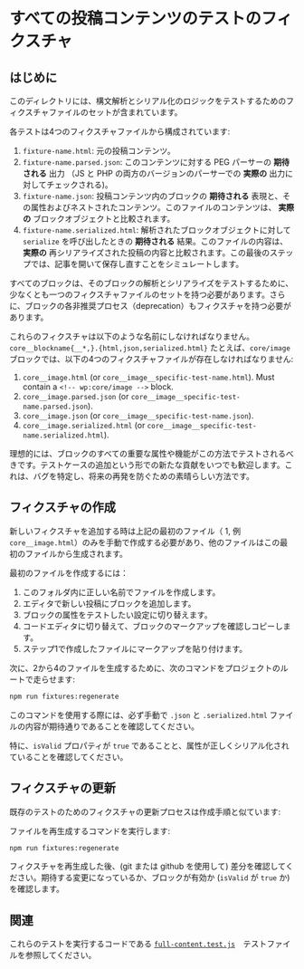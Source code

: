 <!--
# Full post content test fixtures
-->
# すべての投稿コンテンツのテストのフィクスチャ

<!--
## Introduction
-->
## はじめに

<!--
This directory contains sets of fixture files that are used to test the parsing
and serialization logic.
-->
このディレクトリには、構文解析とシリアル化のロジックをテストするためのフィクスチャファイルのセットが含まれています。

<!--
Each test is made up of four fixture files:
-->
各テストは4つのフィクスチャファイルから構成されています:

<!--
1. `fixture-name.html`: The initial post content.
2. `fixture-name.parsed.json`: The **expected** output of the PEG parser for
   this content (checked against the **actual** output of both the JS and PHP
   versions of the parser).
3. `fixture-name.json`: The **expected** representation of the block(s) inside
   the post content, along with their attributes and any nested content. The
   contents of this file are compared against the **actual** block object(s).
4. `fixture-name.serialized.html`: The **expected** result of calling
   `serialize` on the parsed block object(s). The contents of this file are
   compared against the **actual** re-serialized post content. This final step
   simulates opening and re-saving a post.
-->
1. `fixture-name.html`: 元の投稿コンテンツ。
2. `fixture-name.parsed.json`: このコンテンツに対する PEG パーサーの **期待される** 出力 （JS と PHP の両方のバージョンのパーサーでの **実際の** 出力に対してチェックされる)。
3. `fixture-name.json`: 投稿コンテンツ内のブロックの **期待される** 表現と、その属性およびネストされたコンテンツ。このファイルのコンテンツは、 **実際の** ブロックオブジェクトと比較されます。
4. `fixture-name.serialized.html`: 解析されたブロックオブジェクトに対して `serialize` を呼び出したときの **期待される** 結果。このファイルの内容は、 **実際の** 再シリアライズされた投稿の内容と比較されます。この最後のステップでは、記事を開いて保存し直すことをシミュレートします。

<!--
Every block is required to have at least one such set of fixture files to test
the parsing and serialization of that block. Additionally, each deprecation for
a block should also have a fixture.
-->
すべてのブロックは、そのブロックの解析とシリアライズをテストするために、少なくとも一つのフィクスチャファイルのセットを持つ必要があります。さらに、ブロックの各非推奨プロセス（deprecation）もフィクスチャを持つ必要があります。

<!--
These fixtures must be named like
`core__blockname{__*,}.{html,json,serialized.html}`. For example, for the
`core/image` block, the following four fixture files must exist:
-->
これらのフィクスチャは以下のような名前にしなければなりません。`core__blockname{__*,}.{html,json,serialized.html}`
たとえば、`core/image`ブロックでは、以下の4つのフィクスチャファイルが存在しなければなりません:

1. `core__image.html` (or `core__image__specific-test-name.html`). Must
   contain a `<!-- wp:core/image -->` block.
2. `core__image.parsed.json` (or `core__image__specific-test-name.parsed.json`).
3. `core__image.json` (or `core__image__specific-test-name.json`).
4. `core__image.serialized.html` (or
   `core__image__specific-test-name.serialized.html`).

<!--
Ideally all important attributes and features of the block should be tested
this way. New contributions in the form of additional test cases are always
welcome - this is a great way for us to identify bugs and prevent them from
recurring in the future.
-->
理想的には、ブロックのすべての重要な属性や機能がこの方法でテストされるべきです。テストケースの追加という形での新たな貢献をいつでも歓迎します。これは、バグを特定し、将来の再発を防ぐための素晴らしい方法です。

<!--
## Creating Fixtures
-->
## フィクスチャの作成

<!--
When adding a new fixtures, only the first file above (1, e.g. `core__image.html`) needs
to be created manually, the other files are generated from this first file.
-->
新しいフィクスチャを追加する時は上記の最初のファイル（ 1, 例`core__image.html`）のみを手動で作成する必要があり、他のファイルはこの最初のファイルから生成されます。

<!--
To create the first file:
-->
最初のファイルを作成するには：

<!--
1. Create a file with the correct name in this folder.
2. Add the block to an new post in the editor.
3. Toggle the block attributes to desired settings for the test.
4. Switch to the code editor view and copy the block markup.
5. Paste the markup into the file you created at step 1.
-->
1. このフォルダ内に正しい名前でファイルを作成します。
2. エディタで新しい投稿にブロックを追加します。
3. ブロックの属性をテストしたい設定に切り替えます。
4. コードエディタに切り替えて、ブロックのマークアップを確認しコピーします。
5. ステップ1で作成したファイルにマークアップを貼り付けます。

<!--
Next, to generate files (2) through (4) run the following command from the root of the
project:
-->
次に、2から4のファイルを生成するために、次のコマンドをプロジェクトのルートで走らせます:

```sh
npm run fixtures:regenerate
```

<!--
When using this command, please be sure to manually verify that the
contents of the `.json` and `.serialized.html` files are as expected.
-->
このコマンドを使用する際には、必ず手動で `.json` と `.serialized.html` ファイルの内容が期待通りであることを確認してください。

<!--
In particular, check that the `isValid` property is `true`, and that
the attributes are serialized correctly.
-->
特に、`isValid` プロパティが `true` であることと、属性が正しくシリアル化されていることを確認してください。

<!--
## Updating Fixtures
-->
## フィクスチャの更新

<!--
The process for updating fixtures for existing tests is similar to that for creating them:
-->
既存のテストのためのフィクスチャの更新プロセスは作成手順と似ています:

<!--
Run the command to regenerate the files:
-->
ファイルを再生成するコマンドを実行します:

```sh
npm run fixtures:regenerate
```

<!--
After regenerating fixtures, check the diff (using git/github) to check that the changes were expected
and the block is still valid (`isValid` is `true`).
-->
フィクスチャを再生成した後、(git または github を使用して) 差分を確認してください。期待する変更になっているか、ブロックが有効か (`isValid` が `true` か) を確認します。
<!--
## Related
-->
## 関連

<!--
See the
[`full-content.test.js`](../../../../test/integration/full-content/full-content.test.js)
test file for the code that runs these tests.
-->
これらのテストを実行するコードである [`full-content.test.js`](../../../../test/integration/full-content/full-content.test.js)　テストファイルを参照してください。
<!--
